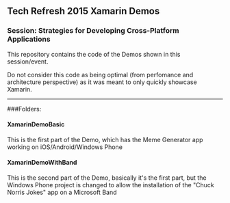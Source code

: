 ## Tech Refresh 2015 Xamarin Demos

### Session: Strategies for Developing Cross-Platform Applications

This repository contains the code of the Demos shown in this session/event.
  
Do not consider this code as being optimal (from perfomance and architecture perspective) as it was meant to only quickly showcase Xamarin. 

----------

###Folders:

#### XamarinDemoBasic
This is the first part of the Demo, which has the Meme Generator app working on iOS/Android/Windows Phone

#### XamarinDemoWithBand
This is the second part of the Demo, basically it's the first part, but the Windows Phone project is changed to allow the installation of the "Chuck Norris Jokes" app on a Microsoft Band